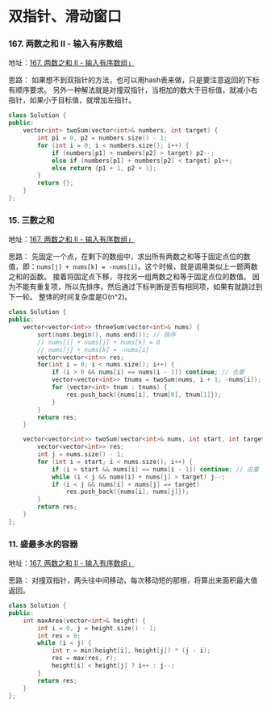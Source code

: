 # 双指针、滑动窗口

### 167. 两数之和 II - 输入有序数组
地址：[167. 两数之和 II - 输入有序数组」](https://leetcode.cn/problems/two-sum-ii-input-array-is-sorted/)

思路：
如果想不到双指针的方法，也可以用hash表来做，只是要注意返回的下标有顺序要求。
另外一种解法就是对撞双指针，当相加的数大于目标值，就减小右指针，如果小于目标值，就增加左指针。

```c++
class Solution {
public:
    vector<int> twoSum(vector<int>& numbers, int target) {
        int p1 = 0, p2 = numbers.size() - 1;
        for (int i = 0; i < numbers.size(); i++) {
            if (numbers[p1] + numbers[p2] > target) p2--;
            else if (numbers[p1] + numbers[p2] < target) p1++;
            else return {p1 + 1, p2 + 1};
        }
        return {};
    }
};
```

### 15. 三数之和
地址：[167. 两数之和 II - 输入有序数组」](https://leetcode.cn/problems/two-sum-ii-input-array-is-sorted/)

思路：
先固定一个点，在剩下的数组中，求出所有两数之和等于固定点位的数值，即：`nums[j] + nums[k] = -nums[i]`。这个时候，就是调用类似上一题两数之和的函数。
接着将固定点下移，寻找另一组两数之和等于固定点位的数值。
因为不能有重复项，所以先排序，然后通过下标判断是否有相同项，如果有就跳过到下一轮。
整体的时间复杂度是O(n^2)。

```c++
class Solution {
public:
    vector<vector<int>> threeSum(vector<int>& nums) {
        sort(nums.begin(), nums.end()); // 排序
        // nums[i] + nums[j] + nums[k] = 0
        // nums[j] + nums[k] = -nums[i]
        vector<vector<int>> res;
        for(int i = 0; i < nums.size(); i++) {
            if (i > 0 && nums[i] == nums[i - 1]) continue; // 去重
            vector<vector<int>> tnums = twoSum(nums, i + 1, -nums[i]);
            for (vector<int> tnum : tnums) {
                res.push_back({nums[i], tnum[0], tnum[1]});
            }
        }
        return res;
    }

    vector<vector<int>> twoSum(vector<int>& nums, int start, int target) {
        vector<vector<int>> res;
        int j = nums.size() - 1;
        for (int i = start; i < nums.size(); i++) {
            if (i > start && nums[i] == nums[i - 1]) continue; // 去重
            while (i < j && nums[i] + nums[j] > target) j--;
            if (i < j && nums[i] + nums[j] == target)
                res.push_back({nums[i], nums[j]});
        }
        return res;
    }
};
```


### 11. 盛最多水的容器
地址：[167. 两数之和 II - 输入有序数组」](https://leetcode.cn/problems/two-sum-ii-input-array-is-sorted/)

思路：
对撞双指针，两头往中间移动，每次移动短的那根，将算出来面积最大值返回。

```c++
class Solution {
public:
    int maxArea(vector<int>& height) {
        int i = 0, j = height.size() - 1;
        int res = 0;
        while (i < j) {
            int r = min(height[i], height[j]) * (j - i);
            res = max(res, r);
            height[i] < height[j] ? i++ : j--;
        }
        return res;
    }
};
```
